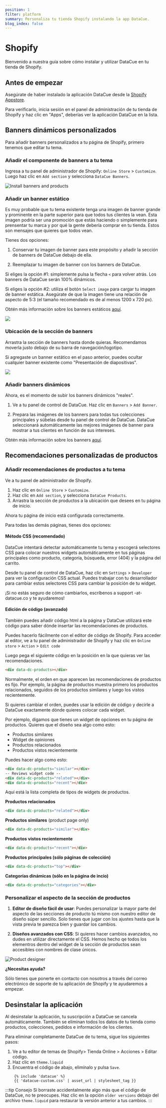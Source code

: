 ```yaml
---
position: 1
filter: platform
summary: Personaliza tu tienda Shopify instalando la app DataCue.
blog_index: false
---
```


# Shopify

Bienvenido a nuestra guía sobre cómo instalar y utilizar DataCue en tu tienda de Shopify.

## Antes de empezar

Asegúrate de haber instalado la aplicación DataCue desde la
[Shopify Appstore](https://apps.shopify.com/datacue).

Para verificarlo, inicia sesión en el panel de administración de tu tienda de Shopify y haz clic en "Apps", deberías ver la aplicación DataCue en la lista.

## Banners dinámicos personalizados

Para añadir banners personalizados a tu página de Shopify, primero tenemos que editar tu tema.

### Añadir el componente de banners a tu tema

Ingresa a tu panel de administrador de Shopify:  `Online Store` > `Customize`. Luego haz clic en `Add section` y selecciona `DataCue Banners`.

![Install banners and products](/media/step2.png)

### Añadir un banner estático

Es muy probable que tu tema existente tenga una imagen de banner grande y prominente en la parte superior para que todos tus clientes la vean. Esta imagen podría ser una promoción que estás haciendo o simplemente para prensentar tu marca y por qué la gente debería comprar en tu tienda. Estos son mensajes que quieres que todos vean.

Tienes dos opciones:

1. Conservar tu imagen de banner para este propósito y añadir la sección de banners de DataCue debajo de ella.

2. Reemplazar tu imagen de banner con los banners de DataCue.

Si eliges la opción #1: simplemente pulsa la flecha `<` para volver atrás. Los banners de DataCue serán 100% dinámicos.

Si eliges la opción #2: utiliza el botón `Select image` para cargar tu imagen de banner estática. Asegúrate de que la imagen tiene una relación de aspecto de 5:3 (el tamaño recomendado es de al menos 1200 x 720 px).

Obtén más información sobre los banners estáticos [aquí](https://help.datacue.co/guide/banners.html).

![](/media/2-1.png)

### Ubicación de la sección de banners

Arrastra la sección de banners hasta donde quieras. Recomendamos moverla justo debajo de su barra de navegación/logotipo.

Si agregaste un banner estático en el paso anterior, puedes ocultar cualquier banner existente como "Presentación de diapositivas".

![](/media/3.gif)

### Añadir banners dinámicos

Ahora, es el momento de subir los banners dinámicos "reales".

1. Ve a tu panel de control de DataCue. Haz clic en `Banners` > `Add Banner`.

2. Prepara las imágenes de los banners para todas tus colecciones principales y súbelas desde tu panel de control de DataCue. DataCue seleccionará automáticamente las mejores imágenes de banner para mostrar a tus clientes en función de sus intereses.

Obtén más información sobre los banners [aquí](https://help.datacue.co/guide/banners.html).

## Recomendaciones personalizadas de productos

### Añadir recomendaciones de productos a tu tema

Ve a tu panel de administrador de Shopify.

1. Haz clic en `Online Store` > `Customize`. 
2. Haz clic en `Add section`, y selecciona `DataCue Products`.
3. Arrastra la sección de productos a la ubicación que desees en tu página de inicio.

Ahora tu página de inicio está configurada correctamente.

Para todas las demás páginas, tienes dos opciones:

#### Método CSS (recomendado)

DataCue intentará detectar automáticamente tu tema y escogerá selectores CSS para colocar nuestros widgets automáticamente en tus páginas principales como producto, categoría, búsqueda, error (404) y la página del carrito.

Desde tu panel de control de DataCue, haz clic en `Settings` > `Developer` para ver la configuración CSS actual. Puedes trabajar con tu desarrollador para cambiar estos selectores CSS para cambiar la posición de tu widget.

¡Si no estás seguro de cómo cambiarlos, escríbenos a support -at- datacue.co y te ayudaremos!

#### Edición de código (avanzado)

También puedes añadir código html a la página y DataCue utilizará este código para saber dónde insertar las recomendaciones de productos.

Puedes hacerlo fácilmente con el editor de código de Shopify. Para acceder al editor, ve a tu panel de administrador de Shopify y haz clic en `Online store` > `Action` > `Edit code`

Luego pega el siguiente código en la posición en la que quieras ver las recomendaciones.

```html
<div data-dc-products></div>
```

Normalmente, el orden en que aparecen las recomendaciones de productos es fijo. Por ejemplo, la página de productos muestra primero los productos relacionados, seguidos de los productos similares y luego los vistos recientemente.

Si quieres cambiar el orden, puedes usar la edición de código y decirle a DataCue exactamente dónde quieres colocar cada widget.

Por ejemplo, digamos que tienes un widget de opciones en tu página de productos. Quieres que el diseño sea algo como esto:

- Productos similares
- Widget de opiniones
- Productos relacionados
- Productos vistos recientemente

Puedes hacer algo como esto:

```html
<div data-dc-products="similar"></div>
-- Reviews widget code --
<div data-dc-products="related"></div>
<div data-dc-products="recent"></div>
```
Aquí está la lista completa de tipos de widgets de productos.

**Productos relacionados**

```html
<div data-dc-products="related"></div>
```

**Productos similares** (product page only)

```html
<div data-dc-products="similar"></div>
```

**Productos vistos recientemente**

```html
<div data-dc-products="recent"></div>
```

**Productos principales (sólo páginas de colección)**

```html
<div data-dc-products="top"></div>
```

**Categorías dinámicas (sólo en la página de incio)**

```html
<div data-dc-products="categories"></div>
```

### Personalizar el aspecto de la sección de productos

1. **Editor de diseño fácil de usar**: Puedes personalizar la mayor parte del aspecto de las secciones de producto tú mismo con nuestro editor de diseño súper sencillo. Solo tienes que jugar con los ajustes hasta que la vista previa te parezca bien y guardar los cambios.

2. **Diseños avanzados con CSS**: Si quieres hacer cambios avanzados, no dudes en utilizar directamente el CSS. Hemos hecho qe todos los elementros dentro del widget de la sección de productos sean accesibles con nombres de clase únicos.

![Product designer](/media/widget-styler.png)

**¿Necesitas ayuda?**

Sólo tienes que ponerte en contacto con nosotros a través del correo electrónico de soporte de tu aplicación de Shopify y te ayudaremos a empezar.

## Desinstalar la aplicación

Al desinstalar la aplicación, tu suscripción a DataCue se cancela automáticamente. También se eliminan todos los datos de tu tienda como productos, colecciones, pedidos e información de los clientes.

Para eliminar completamente DataCue de tu tema, sigue los siguientes pasos:

1. Ve a tu editor de temas de Shopify> Tienda Online > Acciones > Editar código.
2. Haz clic en `theme.liquid`
3. Encuentra el código de abajo, elimínalo y pulsa `Save`.

```liquid
    {% include 'datacue' %}
    {{ 'datacue-custom.css' | asset_url | stylesheet_tag }}
```

:::tip Consejo
Si borraste accidentalmente algo más que el código de DataCue, no te preocupes. Haz clic en la opción `older versions` debajo del archivo `theme.liquid` para restaurar la versión anterior a tus cambios.
:::